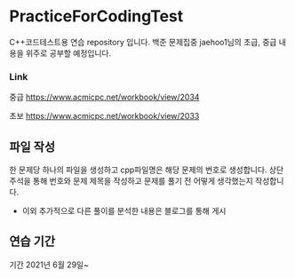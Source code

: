 # PracticeForCodingTest
C++코드테스트용 연습 repository 입니다.
백준 문제집중 jaehoo1님의 초급, 중급 내용을 위주로 공부할 예정입니다.

### Link
중급 https://www.acmicpc.net/workbook/view/2034

초보 https://www.acmicpc.net/workbook/view/2033

## 파일 작성
한 문제당 하나의 파일을 생성하고 cpp파일명은 해당 문제의 번호로 생성합니다.
상단 주석을 통해 번호와 문제 제목을 작성하고 문제를 풀기 전 어떻게 생각했는지 작성합니다.

+ 이외 추가적으로 다른 풀이를 분석한 내용은 블로그를 통해 게시

## 연습 기간
기간 2021년 6월 29일~
